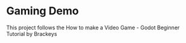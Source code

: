 # Gaming Demo
This project follows the How to make a Video Game - Godot Beginner Tutorial by Brackeys

